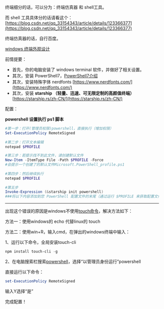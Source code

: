 终端细分的话，可以分为：终端仿真器 和 shell工具。

而 shell 工具具体分的话请看这个：[https://blog.csdn.net/qq_33154343/article/details/123366377](https://blog.csdn.net/qq_33154343/article/details/123366377)

终端仿真器的话，自行百度。

[windows 终端外观设计](https://www.notion.so/windows-9e7676e602e34d868620c4d708d0b796?pvs=21)

前情提要：

- 首先，你的电脑安装了 windows terminal 软件，并做好了相关设置。
- 其次，安装 PowerShell7，[PowerShell7介绍](https://learn.microsoft.com/zh-cn/previous-versions/powershell/scripting/whats-new/what-s-new-in-powershell-70?view=powershell-7.1)
- 其次，安装特殊字体 nerdfonts [https://www.nerdfonts.com/](https://www.nerdfonts.com/)
- 其次，安装 **starship （轻量、迅速、可无限定制的高颜值终端）** [https://starship.rs/zh-CN/](https://starship.rs/zh-CN/)

配置：

**powershell 设置执行 ps1 脚本**

```powershell
#第一步：打开(管理员权限)powershell，直接执行（增加权限）
Set-ExecutionPolicy RemoteSigned
 
#第二步：打开文本编辑
notepad $PROFILE

#第三步：若提示找不到此文件，请创建默认文件
New-Item -ItemType File -Path $PROFILE -Force
#会提示一个创建了的默认文件Microsoft.PowerShell_profile.ps1
 
#第四步：然后继续执行
notepad $PROFILE
 
#第五步
Invoke-Expression (&starship init powershell)
###将以下内容添加到您 PowerShell 配置文件的末尾（通过运行 $PROFILE 来获取配置文件的路径）
```

---

出现这个错误的原因是windows不使用[touch命令](https://so.csdn.net/so/search?q=touch%E5%91%BD%E4%BB%A4&spm=1001.2101.3001.7020)，解决方法如下：

方法一：使用windows的 echo 代替linux的 touch

方法二：使用win+R，输入cmd，在弹出的windows终端中输入：

1、运行以下命令，全局安装touch-cli

```powershell
npm install touch-cli -g
```

2、在电脑搜索栏搜索[powershell](https://so.csdn.net/so/search?q=powershell&spm=1001.2101.3001.7020)，选择“以管理员身份运行”powershell

直接运行以下命令：

```powershell
set-ExecutionPolicy RemoteSigned
```

输入Y选择“是”

完成配置！